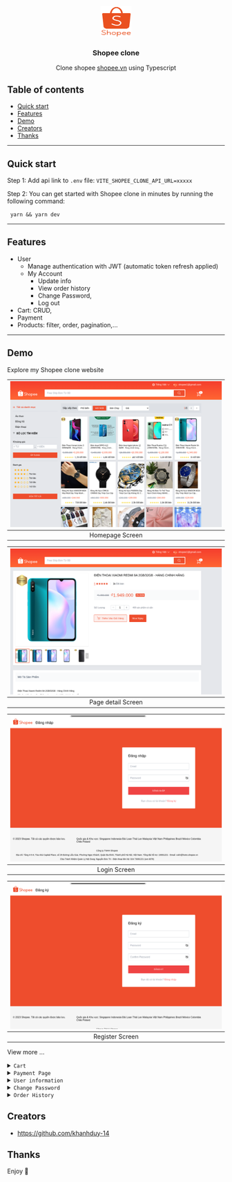 <p align="center">
  <a href="https://shopee.kd14.me/">
    <img src="./public/shopee.svg" alt="Logo" width=72 height=72>
  </a>

  <h3 align="center">Shopee clone</h3>

  <p align="center">
    Clone shopee  <a href="https://shopee.vn/">shopee.vn</a> using Typescript
    <br>
<!--     <a href="https://shopee.kd14.me/">Visit Website</a> -->

  </p>
</p>

## Table of contents

- [Quick start](#quick-start)
- [Features](#features)
- [Demo](#demo)
- [Creators](#creators)
- [Thanks](#thanks)


---

## Quick start

Step 1: Add api link to `.env` file: `VITE_SHOPEE_CLONE_API_URL=xxxxx`

Step 2: You can get started with Shopee clone in minutes by running the following command:

```
 yarn && yarn dev
```

---

## Features

- User
  - Manage authentication with JWT (automatic token refresh applied)
  - My Account
    - Update info
    - View order history
    - Change Password,
    - Log out
- Cart: CRUD,
- Payment
- Products: filter, order, pagination,...

---

## Demo

Explore my Shopee clone website

| ![](./resources/images/products.png) |
| :----------------------------------: |
|           Homepage Screen            |

| ![](./resources/images/product.png) |
| :---------------------------------: |
|         Page detail Screen          |

| ![](./resources/images/login.png) |
| :-------------------------------: |
|           Login Screen            |

| ![](./resources/images/register.png) |
| :----------------------------------: |
|           Register Screen            |

View more ...

<details>
  <summary><code>Cart</code></summary>

| ![](./resources/images/cart.png) |
| :------------------------------: |
|               Cart               |

</details>

<details>
  <summary><code>Payment Page</code></summary>

| ![](./resources/images/payment.png) |
| :---------------------------------: |
|           Payment Screen            |

</details>

<details>
  <summary><code>User information</code></summary>

| ![](./resources/images/info.png) |
| :------------------------------: |
|     User information Screen      |

</details>

<details>
  <summary><code>Change Password</code></summary>

| ![](./resources/images/changepass.png) |
| :------------------------------------: |
|         Change Password Screen         |

</details>

<details>
  <summary><code>Order History</code></summary>

| ![](./resources/images/orderhistory.png) |
| :--------------------------------------: |
|           Order History Screen           |

</details>

<!-- and view more in [https://shopee.kd14.me/](https://shopee.kd14.me/) -->

## Creators

- <https://github.com/khanhduy-14>

## Thanks

Enjoy 🤘
